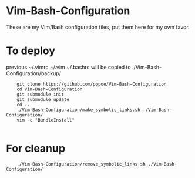 Vim-Bash-Configuration
======================

These are my Vim/Bash configuration files, put them here for my own favor.

# To deploy

previous ~/.vimrc ~/.vim ~/.bashrc will be copied to ./Vim-Bash-Configuration/backup/

```
    git clone https://github.com/pppoe/Vim-Bash-Configuration
    cd Vim-Bash-Configuration
    git submodule init
    git submodule update
    cd ..
    ./Vim-Bash-Configuration/make_symbolic_links.sh ./Vim-Bash-Configuration/
    vim -c "BundleInstall"
    
```

# For cleanup

```
    ./Vim-Bash-Configuration/remove_symbolic_links.sh ./Vim-Bash-Configuration/

```




